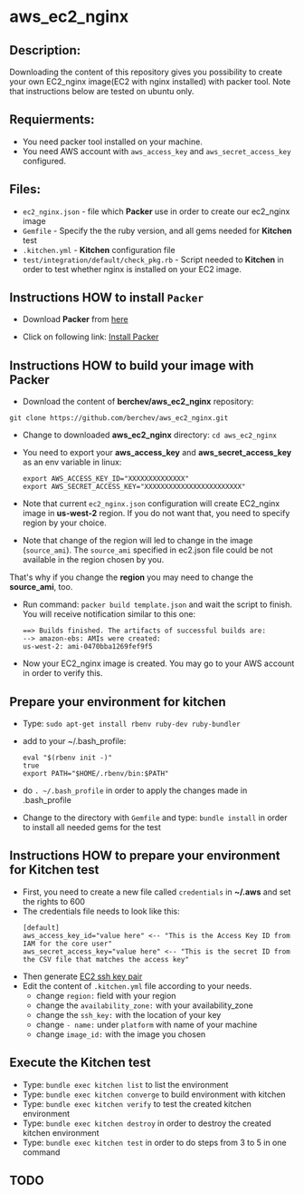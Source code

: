 # aws_ec2_nginx

## Description:
Downloading the content of this repository gives you possibility to create your own EC2_nginx image(EC2 with nginx installed) with packer tool.
Note that instructions below are tested on ubuntu only.

## Requierments:
- You need packer tool installed on your machine.
- You need AWS account with `aws_access_key` and `aws_secret_access_key` configured.

## Files:
- `ec2_nginx.json` - file which **Packer** use in order to create our ec2_nginx image
- `Gemfile` - Specify the the ruby version, and all gems needed for **Kitchen** test
- `.kitchen.yml` - **Kitchen** configuration file
- `test/integration/default/check_pkg.rb` - Script needed to **Kitchen** in order to test whether nginx is installed on your EC2 image. 

## Instructions HOW to install `Packer`
- Download **Packer** from [here](https://www.packer.io/)

- Click on following link: [Install Packer](https://www.packer.io/intro/getting-started/install.html) 

## Instructions HOW to build your image with **Packer**

- Download the content of **berchev/aws_ec2_nginx** repository: 
```
git clone https://github.com/berchev/aws_ec2_nginx.git
```

- Change to downloaded **aws_ec2_nginx** directory: `cd aws_ec2_nginx`

- You need to export your **aws_access_key** and **aws_secret_access_key** as an env variable in linux:
  ```
  export AWS_ACCESS_KEY_ID="XXXXXXXXXXXXXX"
  export AWS_SECRET_ACCESS_KEY="XXXXXXXXXXXXXXXXXXXXXXXX"
  ```
  
- Note that current `ec2_nginx.json` configuration will create EC2_nginx image in **us-west-2** region. If you do not want that, you need to specify region by your choice. 

- Note that change of the region will led to change in the image (`source_ami`). The `source_ami` specified in ec2.json file could be not available in the region chosen by you.

That's why if you change the **region** you may need to change the **source_ami**, too.
- Run command: `packer build template.json` and wait the script to finish. You will receive notification similar to this one:
  ```
  ==> Builds finished. The artifacts of successful builds are:
  --> amazon-ebs: AMIs were created:
  us-west-2: ami-0470bba1269fef9f5
  ```
  
- Now your EC2_nginx image is created. You may go to your AWS account in order to verify this.
## Prepare your environment for **kitchen**
- Type: `sudo apt-get install rbenv ruby-dev ruby-bundler`
- add to your ~/.bash_profile: 
  ```
  eval "$(rbenv init -)"
  true
  export PATH="$HOME/.rbenv/bin:$PATH"
  ```
- do `. ~/.bash_profile` in order to apply the changes made in .bash_profile 

- Change to the directory with `Gemfile` and type: `bundle install` in order to install all needed gems for the test
## Instructions HOW to prepare your environment for **Kitchen** test
- First, you need to create a new file called `credentials` in **~/.aws** and set the rights to 600
- The credentials file needs to look like this:
  ```
  [default]
  aws_access_key_id="value here" <-- "This is the Access Key ID from IAM for the core user"
  aws_secret_access_key="value here" <-- "This is the secret ID from the CSV file that matches the access key"

  ```
- Then generate [EC2 ssh key pair](https://docs.aws.amazon.com/AWSEC2/latest/UserGuide/ec2-key-pairs.html#having-ec2-create-your-key-pair)
- Edit the content of `.kitchen.yml` file according to your needs.
  - change `region:` field with your region
  - change the `availability_zone:` with your availability_zone
  - change the `ssh_key:` with the location of your key
  - change `- name:` under `platform` with name of your machine
  - change `image_id:` with the image you chosen

## Execute the **Kitchen** test
- Type: `bundle exec kitchen list` to list the environment
- Type: `bundle exec kitchen converge` to build environment with kitchen
- Type: `bundle exec kitchen verify` to test the created kitchen environment
- Type: `bundle exec kitchen destroy` in order to destroy the created kitchen environment
- Type: `bundle exec kitchen test` in order to do steps from 3 to 5 in one command


## TODO

